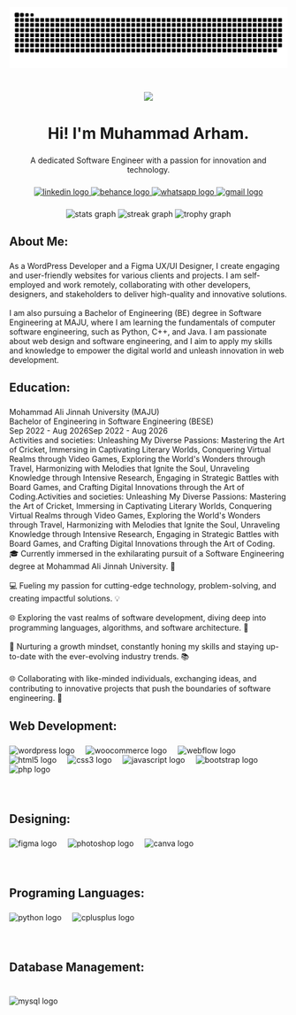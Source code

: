 <div align="center">
  <img src="https://raw.githubusercontent.com/platane/snk/output/github-contribution-grid-snake-dark.svg"  />
</div>

###

<br clear="both">

<div align="center">
  <img src="https://visitor-badge.laobi.icu/badge?page_id=Muhammad-Arham-6886.Muhammad-Arham-6886&left_color=olive&right_color=green&left_text=Views"  />
</div>

###

<h1 align="center">Hi! I'm Muhammad Arham.</h1>

###

<p align="center">A dedicated Software Engineer with a passion for innovation and technology.</p>

###

<div align="center">
  <a href="www.linkedin.com/in/muhammad-arham-49b388257" target="_blank">
    <img src="https://raw.githubusercontent.com/maurodesouza/profile-readme-generator/master/src/assets/icons/social/linkedin/default.svg" width="52" height="40" alt="linkedin logo"  />
  </a>
  <a href="https://www.behance.net/muhammadarham23" target="_blank">
    <img src="https://raw.githubusercontent.com/maurodesouza/profile-readme-generator/master/src/assets/icons/social/behance/default.svg" width="52" height="40" alt="behance logo"  />
  </a>
  <a href="https://wa.link/zyc3nr" target="_blank">
    <img src="https://raw.githubusercontent.com/maurodesouza/profile-readme-generator/master/src/assets/icons/social/whatsapp/default.svg" width="52" height="40" alt="whatsapp logo"  />
  </a>
  <a href="arhamarshadma795@mail.com" target="_blank">
    <img src="https://raw.githubusercontent.com/maurodesouza/profile-readme-generator/master/src/assets/icons/social/gmail/default.svg" width="52" height="40" alt="gmail logo"  />
  </a>
</div>

###

<div align="center">
  <img src="https://github-readme-stats.vercel.app/api?username=Muhammad-Arham-6886&hide_title=false&hide_rank=false&show_icons=true&include_all_commits=true&count_private=true&disable_animations=false&theme=dracula&locale=en&hide_border=true&order=1" height="200" alt="stats graph"  />
  <img src="https://streak-stats.demolab.com?user=Muhammad-Arham-6886&locale=en&mode=weekly&theme=dracula&hide_border=true&border_radius=5&date_format=M%20j%5B,%20Y%5D&order=3" height="200" alt="streak graph"  />
  <img src="https://github-profile-trophy.vercel.app?username=Muhammad-Arham-6886&theme=dracula&column=-1&row=1&margin-w=15&margin-h=8&no-bg=false&no-frame=true&order=4" height="150" alt="trophy graph"  />
</div>

###

<h2 align="left">About Me:</h2>

###

<p align="left">As a WordPress Developer and a Figma UX/UI Designer, I create engaging and user-friendly websites for various clients and projects. I am self-employed and work remotely, collaborating with other developers, designers, and stakeholders to deliver high-quality and innovative solutions.<br><br>I am also pursuing a Bachelor of Engineering (BE) degree in Software Engineering at MAJU, where I am learning the fundamentals of computer software engineering, such as Python, C++, and Java. I am passionate about web design and software engineering, and I aim to apply my skills and knowledge to empower the digital world and unleash innovation in web development.</p>

###

<h2 align="left">Education:</h2>

###

<p align="left">Mohammad Ali Jinnah University (MAJU)<br>Bachelor of Engineering in Software Engineering (BESE)<br>Sep 2022 - Aug 2026Sep 2022 - Aug 2026<br>Activities and societies: Unleashing My Diverse Passions: Mastering the Art of Cricket, Immersing in Captivating Literary Worlds, Conquering Virtual Realms through Video Games, Exploring the World's Wonders through Travel, Harmonizing with Melodies that Ignite the Soul, Unraveling Knowledge through Intensive Research, Engaging in Strategic Battles with Board Games, and Crafting Digital Innovations through the Art of Coding.Activities and societies: Unleashing My Diverse Passions: Mastering the Art of Cricket, Immersing in Captivating Literary Worlds, Conquering Virtual Realms through Video Games, Exploring the World's Wonders through Travel, Harmonizing with Melodies that Ignite the Soul, Unraveling Knowledge through Intensive Research, Engaging in Strategic Battles with Board Games, and Crafting Digital Innovations through the Art of Coding.<br>🎓 Currently immersed in the exhilarating pursuit of a Software Engineering degree at Mohammad Ali Jinnah University. 🚀<br><br>💻 Fueling my passion for cutting-edge technology, problem-solving, and creating impactful solutions. 💡<br><br>🌐 Exploring the vast realms of software development, diving deep into programming languages, algorithms, and software architecture. 🌟<br><br>🌱 Nurturing a growth mindset, constantly honing my skills and staying up-to-date with the ever-evolving industry trends. 📚<br><br>🌐 Collaborating with like-minded individuals, exchanging ideas, and contributing to innovative projects that push the boundaries of software engineering. 🤝</p>

###

<h2 align="left">Web Development:</h2>

###

<div align="left">
  <img src="https://cdn.jsdelivr.net/gh/devicons/devicon/icons/wordpress/wordpress-plain.svg" height="40" alt="wordpress logo"  />
  <img width="12" />
  <img src="https://cdn.jsdelivr.net/gh/devicons/devicon/icons/woocommerce/woocommerce-plain-wordmark.svg" height="40" alt="woocommerce logo"  />
  <img width="12" />
  <img src="https://cdn.jsdelivr.net/gh/devicons/devicon/icons/webflow/webflow-original.svg" height="40" alt="webflow logo"  />
  <img width="12" />
  <img src="https://cdn.jsdelivr.net/gh/devicons/devicon/icons/html5/html5-original.svg" height="40" alt="html5 logo"  />
  <img width="12" />
  <img src="https://cdn.jsdelivr.net/gh/devicons/devicon/icons/css3/css3-original.svg" height="40" alt="css3 logo"  />
  <img width="12" />
  <img src="https://cdn.jsdelivr.net/gh/devicons/devicon/icons/javascript/javascript-original.svg" height="40" alt="javascript logo"  />
  <img width="12" />
  <img src="https://cdn.jsdelivr.net/gh/devicons/devicon/icons/bootstrap/bootstrap-original.svg" height="40" alt="bootstrap logo"  />
  <img width="12" />
  <img src="https://cdn.jsdelivr.net/gh/devicons/devicon/icons/php/php-original.svg" height="40" alt="php logo"  />
</div>

###

<br clear="both">

<h2 align="left">Designing:</h2>

###

<div align="left">
  <img src="https://cdn.jsdelivr.net/gh/devicons/devicon/icons/figma/figma-original.svg" height="40" alt="figma logo"  />
  <img width="12" />
  <img src="https://cdn.jsdelivr.net/gh/devicons/devicon/icons/photoshop/photoshop-plain.svg" height="40" alt="photoshop logo"  />
  <img width="12" />
  <img src="https://cdn.jsdelivr.net/gh/devicons/devicon/icons/canva/canva-original.svg" height="40" alt="canva logo"  />
</div>

###

<br clear="both">

<h2 align="left">Programing Languages:</h2>

###

<div align="left">
  <img src="https://cdn.jsdelivr.net/gh/devicons/devicon/icons/python/python-original.svg" height="40" alt="python logo"  />
  <img width="12" />
  <img src="https://cdn.jsdelivr.net/gh/devicons/devicon/icons/cplusplus/cplusplus-original.svg" height="40" alt="cplusplus logo"  />
</div>

###

<br clear="both">

<h2 align="left">Database Management:</h2>

###

<br clear="both">

<div align="left">
  <img src="https://cdn.jsdelivr.net/gh/devicons/devicon/icons/mysql/mysql-original.svg" height="40" alt="mysql logo"  />
</div>

###
